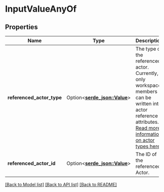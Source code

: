 # InputValueAnyOf

## Properties

Name | Type | Description | Notes
------------ | ------------- | ------------- | -------------
**referenced_actor_type** | Option<[**serde_json::Value**](serde_json::Value.md)> | The type of the referenced actor. Currently, only workspace members can be written into actor reference attributes. [Read more information on actor types here](/docs/actors). | 
**referenced_actor_id** | Option<[**serde_json::Value**](.md)> | The ID of the referenced Actor. | 

[[Back to Model list]](../README.md#documentation-for-models) [[Back to API list]](../README.md#documentation-for-api-endpoints) [[Back to README]](../README.md)


